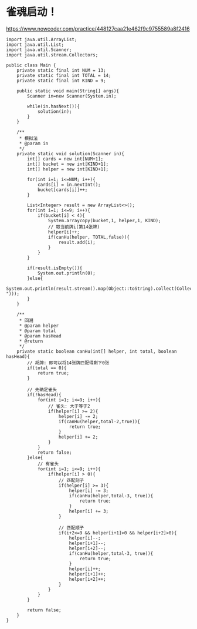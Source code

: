 # 雀魂启动！
https://www.nowcoder.com/practice/448127caa21e462f9c9755589a8f2416

    import java.util.ArrayList;
    import java.util.List;
    import java.util.Scanner;
    import java.util.stream.Collectors;
    
    public class Main {
        private static final int NUM = 13;
        private static final int TOTAL = 14;
        private static final int KIND = 9;
    
        public static void main(String[] args){
            Scanner in=new Scanner(System.in);
    
            while(in.hasNext()){
                solution(in);
            }
        }
    
        /**
         * 模拟法
         * @param in
         */
        private static void solution(Scanner in){
            int[] cards = new int[NUM+1];
            int[] bucket = new int[KIND+1];
            int[] helper = new int[KIND+1];
    
            for(int i=1; i<=NUM; i++){
                cards[i] = in.nextInt();
                bucket[cards[i]]++;
            }
    
            List<Integer> result = new ArrayList<>();
            for(int i=1; i<=9; i++){
                if(bucket[i] < 4){
                    System.arraycopy(bucket,1, helper,1, KIND);
                    // 取当前牌i(第14张牌)
                    helper[i]++;
                    if(canHu(helper, TOTAL,false)){
                        result.add(i);
                    }
                }
            }
    
            if(result.isEmpty()){
                System.out.println(0);
            }else{
                System.out.println(result.stream().map(Object::toString).collect(Collectors.joining(" ")));
            }
        }
    
        /**
         * 回溯
         * @param helper
         * @param total
         * @param hasHead
         * @return
         */
        private static boolean canHu(int[] helper, int total, boolean hasHead){
            // 胡牌: 即可以将14张牌匹配得剩下0张
            if(total == 0){
                return true;
            }
    
            // 先确定雀头
            if(!hasHead){
                for(int i=1; i<=9; i++){
                    // 雀头: 大于等于2
                    if(helper[i] >= 2){
                        helper[i] -= 2;
                        if(canHu(helper,total-2,true)){
                            return true;
                        }
                        helper[i] += 2;
                    }
                }
                return false;
            }else{
                // 有雀头
                for(int i=1; i<=9; i++){
                    if(helper[i] > 0){
                        // 匹配刻子
                        if(helper[i] >= 3){
                            helper[i] -= 3;
                            if(canHu(helper,total-3, true)){
                                return true;
                            }
                            helper[i] += 3;
                        }
    
                        // 匹配顺子
                        if(i+2<=9 && helper[i+1]>0 && helper[i+2]>0){
                            helper[i]--;
                            helper[i+1]--;
                            helper[i+2]--;
                            if(canHu(helper,total-3, true)){
                                return true;
                            }
                            helper[i]++;
                            helper[i+1]++;
                            helper[i+2]++;
                        }
                    }
                }
            }
            
            return false;
        }
    }
    

